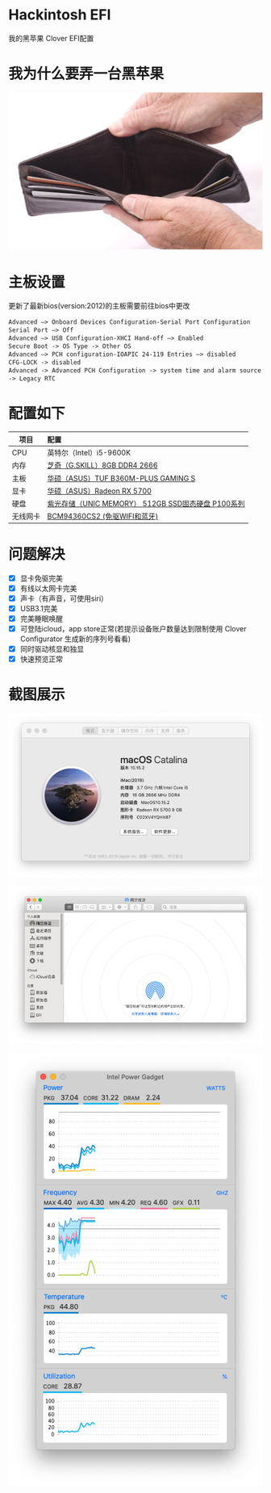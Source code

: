 # Hackintosh EFI
我的黑苹果 Clover EFI配置

# 我为什么要弄一台黑苹果
![](screenshots/no_money.png)

# 主板设置
更新了最新bios(version:2012)的主板需要前往bios中更改
```
Advanced —> Onboard Devices Configuration-Serial Port Configuration Serial Port —> Off
Advanced —> USB Configuration-XHCI Hand-off —> Enabled
Secure Boot -> OS Type -> Other OS
Advanced —> PCH configuration-IOAPIC 24-119 Entries —> disabled
CFG-LOCK -> disabled
Advanced -> Advanced PCH Configuration -> system time and alarm source -> Legacy RTC
```

# 配置如下

| 项目        | 配置   |
| --------   | :-----  |
| CPU        | 英特尔（Intel）i5-9600K | 
| 内存        |   [芝奇（G.SKILL）8GB DDR4 2666](https://item.jd.com/7063936.html)                           |
| 主板        |   [华硕（ASUS）TUF B360M-PLUS GAMING S](https://item.jd.com/8074512.html)                    | 
| 显卡        |   [华硕（ASUS）Radeon RX 5700](https://item.jd.com/100003842991.html)                        | 
| 硬盘        |   [紫光存储（UNIC MEMORY） 512GB SSD固态硬盘 P100系列](https://item.jd.com/100003031751.html)   | 
|无线网卡      |   [BCM94360CS2 (免驱WIFI和蓝牙)](https://item.taobao.com/item.htm?spm=a1z09.2.0.0.16d52e8dhvtHEC&id=611287782442&_u=c1k395q4d696)|

# 问题解决

- [x] 显卡免驱完美
- [x] 有线以太网卡完美
- [x] 声卡（有声音，可使用siri）
- [x] USB3.1完美
- [x] 完美睡眠唤醒
- [x] 可登陆icloud，app store正常(若提示设备账户数量达到限制使用 Clover Configurator 生成新的序列号看看)
- [x] 同时驱动核显和独显
- [x] 快速预览正常

# 截图展示

![关于本机](screenshots/aboutme.png)

![隔空投送](screenshots/airdrop.png)

![核显硬解h265 4k hdr](screenshots/intel_graphics.png)
